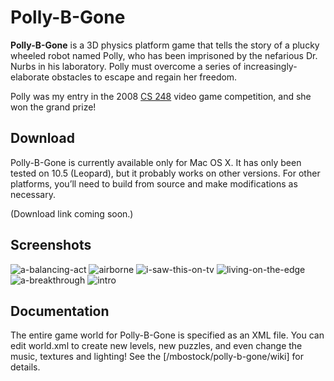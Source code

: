 # Polly-B-Gone

**Polly-B-Gone** is a 3D physics platform game that tells the story of a plucky wheeled robot named Polly, who has been imprisoned by the nefarious Dr. Nurbs in his laboratory. Polly must overcome a series of increasingly-elaborate obstacles to escape and regain her freedom.

Polly was my entry in the 2008 [CS 248](http://graphics.stanford.edu/courses/cs248-08/) video game competition, and she won the grand prize!

## Download

Polly-B-Gone is currently available only for Mac OS X. It has only been tested on 10.5 (Leopard), but it probably works on other versions. For other platforms, you’ll need to build from source and make modifications as necessary.

(Download link coming soon.)

## Screenshots

![a-balancing-act](https://f.cloud.github.com/assets/230541/13804/d55ad6a4-4616-11e2-9335-fb8f80ad3ee0.jpg)
![airborne](https://f.cloud.github.com/assets/230541/13805/d570f89e-4616-11e2-8925-83b2a5376c77.jpg)
![i-saw-this-on-tv](https://f.cloud.github.com/assets/230541/13806/d588ea26-4616-11e2-94ad-3db26aaf7aa6.jpg)
![living-on-the-edge](https://f.cloud.github.com/assets/230541/13807/d59cd310-4616-11e2-94e5-57f94327696d.jpg)
![a-breakthrough](https://f.cloud.github.com/assets/230541/13808/d598b9e2-4616-11e2-830a-9a5e1460d31a.jpg)
![intro](https://f.cloud.github.com/assets/230541/13809/d59f8790-4616-11e2-9aca-87093e903dff.jpg)

## Documentation

The entire game world for Polly-B-Gone is specified as an XML file. You can edit world.xml to create new levels, new puzzles, and even change the music, textures and lighting! See the [/mbostock/polly-b-gone/wiki] for details.
